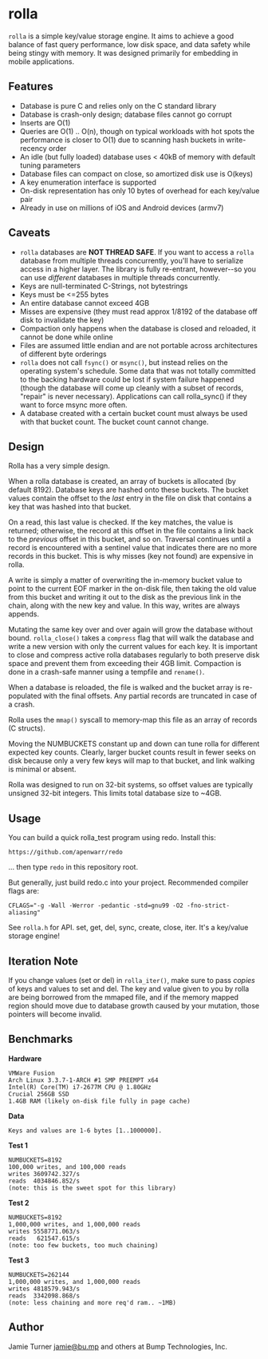 rolla
===

`rolla` is a simple key/value storage engine.  It aims to achieve a good balance
of fast query performance, low disk space, and data safety while being stingy
with memory.  It was designed primarily for embedding in mobile applications.

Features
--------

 * Database is pure C and relies only on the C standard library
 * Database is crash-only design; database files cannot go corrupt
 * Inserts are O(1)
 * Queries are O(1) .. O(n), though on typical workloads with hot
   spots the performance is closer to O(1) due to scanning hash buckets
   in write-recency order
 * An idle (but fully loaded) database uses < 40kB of memory with
   default tuning parameters
 * Database files can compact on close, so amortized disk use is O(keys)
 * A key enumeration interface is supported
 * On-disk representation has only 10 bytes of overhead for each
   key/value pair
 * Already in use on millions of iOS and Android devices (armv7)

Caveats
-------

 * `rolla` databases are **NOT THREAD SAFE**.  If you want to access a
  `rolla` database from multiple threads concurrently, you'll have to
   serialize access in a higher layer.  The library is fully
   re-entrant, however--so you can use *different* databases
   in multiple threads concurrently.
 * Keys are null-terminated C-Strings, not bytestrings
 * Keys must be <=255 bytes
 * An entire database cannot exceed 4GB
 * Misses are expensive (they must read approx 1/8192 of the database
   off disk to invalidate the key)
 * Compaction only happens when the database is closed and reloaded,
   it cannot be done while online
 * Files are assumed little endian and are not portable across
   architectures of different byte orderings
 * `rolla` does not call `fsync()` or `msync()`, but instead relies on
   the operating system's schedule.  Some data that was not totally
   committed to the backing hardware could be lost if system failure
   happened (though the database will come up cleanly with a subset of
   records, "repair" is never necessary).  Applications can
   call rolla_sync() if they want to force msync more often.
 * A database created with a certain bucket count must always be
   used with that bucket count.  The bucket count cannot change.

Design
------

Rolla has a very simple design.

When a rolla database is created, an array of buckets is allocated
(by default 8192).  Database keys are hashed onto these buckets.
The bucket values contain the offset to the _last_ entry in the
file on disk that contains a key that was hashed into that bucket.

On a read, this last value is checked.  If the key matches, the
value is returned; otherwise, the record at this offset in the
file contains a link back to the *previous* offset in this bucket,
and so on.  Traversal continues until a record is encountered
with a sentinel value that indicates there are no more records
in this bucket.  This is why misses (key not found) are
expensive in rolla.

A write is simply a matter of overwriting the in-memory bucket
value to point to the current EOF marker in the on-disk file,
then taking the old value from this bucket and writing it out
to the disk as the previous link in the chain, along with the
new key and value.  In this way, writes are always appends.

Mutating the same key over and over again will grow the
database without bound.  `rolla_close()` takes a `compress`
flag that will walk the database and write a new version
with only the current values for each key.  It is important
to close and compress active rolla databases regularly to
both preserve disk space and prevent them from exceeding
their 4GB limit.  Compaction is done in a crash-safe manner
using a tempfile and `rename()`.

When a database is reloaded, the file is walked and the
bucket array is re-populated with the final offsets.  Any
partial records are truncated in case of a crash.

Rolla uses the `mmap()` syscall to memory-map this file as
an array of records (C structs).

Moving the NUMBUCKETS constant up and down can tune rolla
for different expected key counts.  Clearly, larger bucket
counts result in fewer seeks on disk because only a
very few keys will map to that bucket, and link walking is
minimal or absent.

Rolla was designed to run on 32-bit systems, so offset
values are typically unsigned 32-bit integers.  This limits
total database size to ~4GB.

Usage
-----

You can build a quick rolla_test program using redo.  Install this:

    https://github.com/apenwarr/redo

... then type `redo` in this repository root.

But generally, just build redo.c into your project.  Recommended
compiler flags are:

    CFLAGS="-g -Wall -Werror -pedantic -std=gnu99 -O2 -fno-strict-aliasing"

See `rolla.h` for API.  set, get, del, sync, create, close, iter.  It's
a key/value storage engine!

Iteration Note
--------------

If you change values (set or del) in `rolla_iter()`, make
sure to pass *copies* of keys and values to set and del.  The
key and value given to you by rolla are being borrowed from the
mmaped file, and if the memory mapped region should move due to
database growth caused by your mutation, those pointers will
become invalid.

Benchmarks
----------

**Hardware**

    VMWare Fusion
    Arch Linux 3.3.7-1-ARCH #1 SMP PREEMPT x64
    Intel(R) Core(TM) i7-2677M CPU @ 1.80GHz
    Crucial 256GB SSD
    1.4GB RAM (likely on-disk file fully in page cache)

**Data**

    Keys and values are 1-6 bytes [1..1000000].

**Test 1**

    NUMBUCKETS=8192
    100,000 writes, and 100,000 reads
    writes 3609742.327/s
    reads  4034846.852/s
    (note: this is the sweet spot for this library)

**Test 2**

    NUMBUCKETS=8192
    1,000,000 writes, and 1,000,000 reads
    writes 5558771.063/s
    reads   621547.615/s
    (note: too few buckets, too much chaining)

**Test 3**

    NUMBUCKETS=262144
    1,000,000 writes, and 1,000,000 reads
    writes 4818579.943/s
    reads  3342098.868/s
    (note: less chaining and more req'd ram.. ~1MB)

Author
------

Jamie Turner <jamie@bu.mp> and others at Bump Technologies, Inc.
